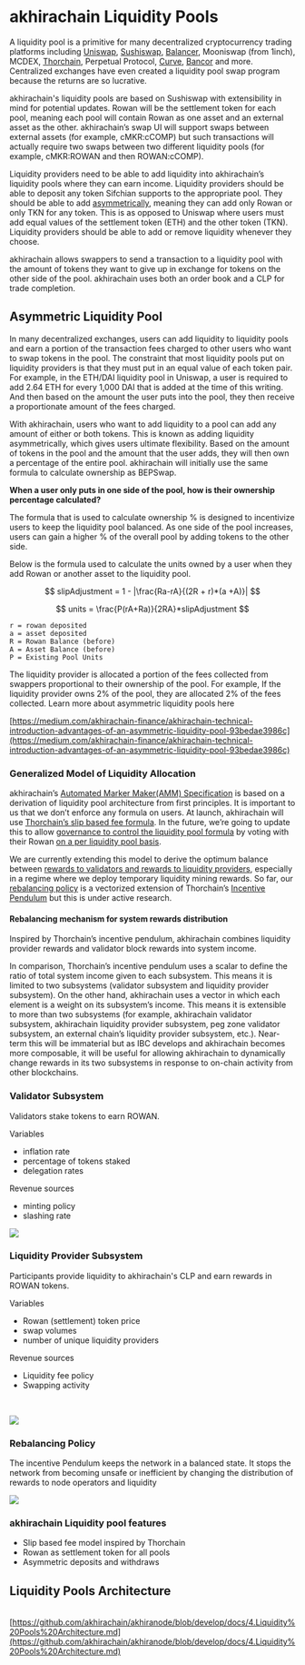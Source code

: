 # akhirachain Liquidity Pools

A liquidity pool is a primitive for many decentralized cryptocurrency trading platforms including [Uniswap](https://docs.ethhub.io/guides/graphical-guide-for-understanding-uniswap), [Sushiswap](https://boxmining.com/sushi/), [Balancer](https://docs.balancer.finance/getting-started/faq#balancer-pools), Mooniswap \(from 1inch\), MCDEX, [Thorchain](https://docs.thorchain.org/how-it-works/continuous-liquidity-pools), Perpetual Protocol, [Curve](https://www.curve.fi/stableswap-paper.pdf), [Bancor](https://support.bancor.network/hc/en-us/articles/360000472072-What-Are-Bancor-Liquidity-Pools-#:~:text=Liquidity%20pools%20perform%20autonomous%2C%20peer,holding%20its%20%E2%80%9Cpool%20token%E2%80%9D.%29) and more. Centralized exchanges have even created a liquidity pool swap program because the returns are so lucrative.‌

akhirachain's liquidity pools are based on Sushiswap with extensibility in mind for potential updates. Rowan will be the settlement token for each pool, meaning each pool will contain Rowan as one asset and an external asset as the other. akhirachain’s swap UI will support swaps between external assets \(for example, cMKR:cCOMP\) but such transactions will actually require two swaps between two different liquidity pools \(for example, cMKR:ROWAN and then ROWAN:cCOMP\).‌

Liquidity providers need to be able to add liquidity into akhirachain’s liquidity pools where they can earn income. Liquidity providers should be able to deposit any token Sifchian supports to the appropriate pool. They should be able to add [asymmetrically](https://medium.com/thorchain/asymmetric-withdrawals-on-bepswap-a6924ed2f28b), meaning they can add only Rowan or only TKN for any token. This is as opposed to Uniswap where users must add equal values of the settlement token \(ETH\) and the other token \(TKN\). Liquidity providers should be able to add or remove liquidity whenever they choose.‌

akhirachain allows swappers to send a transaction to a liquidity pool with the amount of tokens they want to give up in exchange for tokens on the other side of the pool. akhirachain uses both an order book and a CLP for trade completion.‌

## Asymmetric Liquidity Pool‌ <a id="asymmetric-liquidity-pool"></a>

In many decentralized exchanges, users can add liquidity to liquidity pools and earn a portion of the transaction fees charged to other users who want to swap tokens in the pool. The constraint that most liquidity pools put on liquidity providers is that they must put in an equal value of each token pair. For example, in the ETH/DAI liquidity pool in Uniswap, a user is required to add 2.64 ETH for every 1,000 DAI that is added at the time of this writing. And then based on the amount the user puts into the pool, they then receive a proportionate amount of the fees charged.‌

With akhirachain, users who want to add liquidity to a pool can add any amount of either or both tokens. This is known as adding liquidity asymmetrically, which gives users ultimate flexibility. Based on the amount of tokens in the pool and the amount that the user adds, they will then own a percentage of the entire pool. akhirachain will initially use the same formula to calculate ownership as BEPSwap.‌

**When a user only puts in one side of the pool, how is their ownership percentage calculated?**‌

The formula that is used to calculate ownership % is designed to incentivize users to keep the liquidity pool balanced. As one side of the pool increases, users can gain a higher % of the overall pool by adding tokens to the other side.‌

Below is the formula used to calculate the units owned by a user when they add Rowan or another asset to the liquidity pool.

$$
slipAdjustment = 1 - |\frac{Ra-rA}{(2R + r)*(a +A)}|
$$

$$
units = \frac{P(rA+Ra)}{2RA}*slipAdjustment
$$

```text
r = rowan deposited‌
a = asset deposited‌
R = Rowan Balance (before)‌
A = Asset Balance (before)‌
P = Existing Pool Units‌
```

The liquidity provider is allocated a portion of the fees collected from swappers proportional to their ownership of the pool. For example, If the liquidity provider owns 2% of the pool, they are allocated 2% of the fees collected. Learn more about asymmetric liquidity pools here‌

​[https://medium.com/akhirachain-finance/akhirachain-technical-introduction-advantages-of-an-asymmetric-liquidity-pool-93bedae3986c](https://medium.com/akhirachain-finance/akhirachain-technical-introduction-advantages-of-an-asymmetric-liquidity-pool-93bedae3986c)‌

### Generalized Model of Liquidity Allocation

akhirachain’s [Automated Marker Maker\(AMM\) Specification](https://hackmd.io/6VK2LSYjRTyeNCoHpVt2hg) is based on a derivation of liquidity pool architecture from first principles. It is important to us that we don’t enforce any formula on users. At launch, akhirachain will use [Thorchain’s slip based fee formula](https://docs.thorchain.org/how-it-works/continuous-liquidity-pools#slip-based-fee-model-clp). In the future, we’re going to update this to allow [governance to control the liquidity pool formula](https://twitter.com/akhirachain/status/1319358940090560512?s=20) by voting with their Rowan [on a per liquidity pool basis](https://twitter.com/akhirachain/status/1319361777616838659?s=20).

We are currently extending this model to derive the optimum balance between [rewards to validators and rewards to liquidity providers](https://twitter.com/akhirachain/status/1320954306632118272?s=20), especially in a regime where we deploy temporary liquidity mining rewards. So far, our [rebalancing policy](https://hackmd.io/@shrutiappiah/r1itFRrPv) is a vectorized extension of Thorchain’s [Incentive Pendulum](https://docs.thorchain.org/how-it-works/incentive-pendulum) but this is under active research.

#### Rebalancing mechanism for system rewards distribution

Inspired by Thorchain’s incentive pendulum, akhirachain combines liquidity provider rewards and validator block rewards into system income.

In comparison, Thorchain’s incentive pendulum uses a scalar to define the ratio of total system income given to each subsystem. This means it is limited to two subsystems \(validator subsystem and liquidity provider subsystem\). On the other hand, akhirachain uses a vector in which each element is a weight on its subsystem’s income. This means it is extensible to more than two subsystems \(for example, akhirachain validator subsystem, akhirachain liquidity provider subsystem, peg zone validator subsystem, an external chain’s liquidity provider subsystem, etc.\). Near-term this will be immaterial but as IBC develops and akhirachain becomes more composable, it will be useful for allowing akhirachain to dynamically change rewards in its two subsystems in response to on-chain activity from other blockchains.

### Validator Subsystem <a id="validator-subsystem"></a>

Validators stake tokens to earn ROWAN.‌

Variables‌

* inflation rate
* percentage of tokens staked
* delegation rates

Revenue source‌s

* minting policy
* slashing rate

![](https://gblobscdn.gitbook.com/assets%2F-MMWSB3Kf9g5504mhpLn%2F-MMaQQ83RZCKP6CGkn0C%2F-MMa_csi70arcERz7d_l%2FScreen%20Shot%202020-11-20%20at%2010.27.03%20PM.png?alt=media&token=37c7f386-a86e-4ec8-b0d0-de6bdd0561aa)

### Liquidity Provider Subsystem <a id="liquidity-provider-subsystem"></a>

Participants provide liquidity to akhirachain's CLP and earn rewards in ROWAN tokens.‌

Variables‌

* Rowan \(settlement\) token price
* swap volumes
* number of unique liquidity providers

Revenue sources‌

* Liquidity fee policy
* Swapping activity

‌

![](https://gblobscdn.gitbook.com/assets%2F-MMWSB3Kf9g5504mhpLn%2F-MMaQQ83RZCKP6CGkn0C%2F-MMa_j1HaVo5d4moISEQ%2FScreen%20Shot%202020-11-20%20at%2010.27.28%20PM.png?alt=media&token=99830407-dc84-4af3-9448-62f94ad5a7cd)

### Rebalancing Policy <a id="rebalancing-policy"></a>

The incentive Pendulum keeps the network in a balanced state. It stops the network from becoming unsafe or inefficient by changing the distribution of rewards to node operators and liquidity

![](https://gblobscdn.gitbook.com/assets%2F-MMWSB3Kf9g5504mhpLn%2F-MMaQQ83RZCKP6CGkn0C%2F-MMa_sTnDeac6bjKxxfr%2FScreen%20Shot%202020-11-20%20at%2010.28.08%20PM.png?alt=media&token=1a63d547-b125-4f90-a259-ec6df0e50e51)

### akhirachain Liquidity pool features <a id="akhirachain-liquidity-pool-features"></a>

* Slip based fee model inspired by Thorchain
* Rowan as settlement token for all pools
* Asymmetric deposits and withdraws

## Liquidity Pools Architecture‌ <a id="liquidity-pools-architecture"></a>

​[https://github.com/akhirachain/akhiranode/blob/develop/docs/4.Liquidity%20Pools%20Architecture.md](https://github.com/akhirachain/akhiranode/blob/develop/docs/4.Liquidity%20Pools%20Architecture.md)

